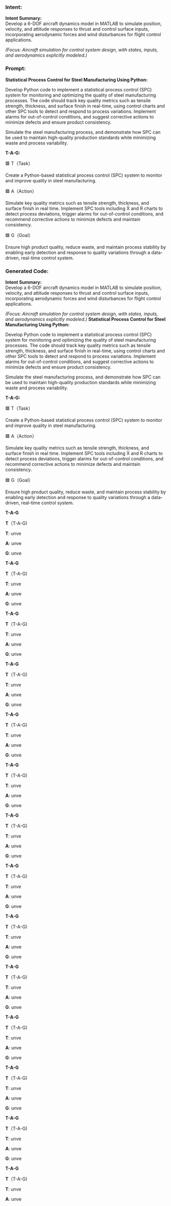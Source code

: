 ### Intent:
**Intent Summary:**  
Develop a 6-DOF aircraft dynamics model in MATLAB to simulate position, velocity, and attitude responses to thrust and control surface inputs, incorporating aerodynamic forces and wind disturbances for flight control applications.  

*(Focus: Aircraft simulation for control system design, with states, inputs, and aerodynamics explicitly modeled.)*

### Prompt:
**Statistical Process Control for Steel Manufacturing Using Python:**

Develop Python code to implement a statistical process control (SPC) system for monitoring and optimizing the quality of steel manufacturing processes. The code should track key quality metrics such as tensile strength, thickness, and surface finish in real-time, using control charts and other SPC tools to detect and respond to process variations. Implement alarms for out-of-control conditions, and suggest corrective actions to minimize defects and ensure product consistency.

Simulate the steel manufacturing process, and demonstrate how SPC can be used to maintain high-quality production standards while minimizing waste and process variability.

**T-A-G:**

🟥 T（Task）

Create a Python-based statistical process control (SPC) system to monitor and improve quality in steel manufacturing.

🟩 A（Action）

Simulate key quality metrics such as tensile strength, thickness, and surface finish in real time. Implement SPC tools including X̄ and R charts to detect process deviations, trigger alarms for out-of-control conditions, and recommend corrective actions to minimize defects and maintain consistency.

🟦 G（Goal）

Ensure high product quality, reduce waste, and maintain process stability by enabling early detection and response to quality variations through a data-driven, real-time control system.

### Generated Code:
**Intent Summary:**  
Develop a 6-DOF aircraft dynamics model in MATLAB to simulate position, velocity, and attitude responses to thrust and control surface inputs, incorporating aerodynamic forces and wind disturbances for flight control applications.  

*(Focus: Aircraft simulation for control system design, with states, inputs, and aerodynamics explicitly modeled.)*
**Statistical Process Control for Steel Manufacturing Using Python:**

Develop Python code to implement a statistical process control (SPC) system for monitoring and optimizing the quality of steel manufacturing processes. The code should track key quality metrics such as tensile strength, thickness, and surface finish in real-time, using control charts and other SPC tools to detect and respond to process variations. Implement alarms for out-of-control conditions, and suggest corrective actions to minimize defects and ensure product consistency.

Simulate the steel manufacturing process, and demonstrate how SPC can be used to maintain high-quality production standards while minimizing waste and process variability.

**T-A-G:**

🟥 T（Task）

Create a Python-based statistical process control (SPC) system to monitor and improve quality in steel manufacturing.

🟩 A（Action）

Simulate key quality metrics such as tensile strength, thickness, and surface finish in real time. Implement SPC tools including X̄ and R charts to detect process deviations, trigger alarms for out-of-control conditions, and recommend corrective actions to minimize defects and maintain consistency.

🟦 G（Goal）

Ensure high product quality, reduce waste, and maintain process stability by enabling early detection and response to quality variations through a data-driven, real-time control system.

**T-A-G**

**T**（T-A-G)

**T**: unve

**A**: unve

**G**: unve

**T-A-G**

**T**（T-A-G)

**T**: unve

**A**: unve

**G**: unve

**T-A-G**

**T**（T-A-G)

**T**: unve

**A**: unve

**G**: unve

**T-A-G**

**T**（T-A-G)

**T**: unve

**A**: unve

**G**: unve

**T-A-G**

**T**（T-A-G)

**T**: unve

**A**: unve

**G**: unve

**T-A-G**

**T**（T-A-G)

**T**: unve

**A**: unve

**G**: unve

**T-A-G**

**T**（T-A-G)

**T**: unve

**A**: unve

**G**: unve

**T-A-G**

**T**（T-A-G)

**T**: unve

**A**: unve

**G**: unve

**T-A-G**

**T**（T-A-G)

**T**: unve

**A**: unve

**G**: unve

**T-A-G**

**T**（T-A-G)

**T**: unve

**A**: unve

**G**: unve

**T-A-G**

**T**（T-A-G)

**T**: unve

**A**: unve

**G**: unve

**T-A-G**

**T**（T-A-G)

**T**: unve

**A**: unve

**G**: unve

**T-A-G**

**T**（T-A-G)

**T**: unve

**A**: unve

**G**: unve

**T-A-G**

**T**（T-A-G)

**T**: unve

**A**: unve

